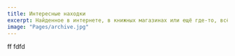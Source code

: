 ```yaml
---
title: Интересные находки
excerpt: Найденное в интернете, в книжных магазинах или ещё где-то, всё здесь.
image: "Pages/archive.jpg"
---
```


ff
fdfd